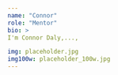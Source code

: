 ```yaml
---
name: "Connor"
role: "Mentor"
bio: >
I'm Connor Daly,..., 

img: placeholder.jpg
img100w: placeholder_100w.jpg
---
```

